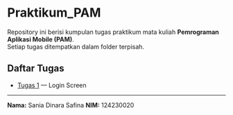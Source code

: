 # Praktikum_PAM

Repository ini berisi kumpulan tugas praktikum mata kuliah **Pemrograman Aplikasi Mobile (PAM)**.  
Setiap tugas ditempatkan dalam folder terpisah.

## Daftar Tugas
- [Tugas 1](./tugas1) — Login Screen

---

**Nama:** Sania Dinara Safina
**NIM:** 124230020
